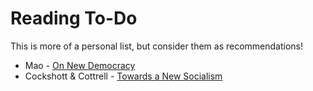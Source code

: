 # Reading To-Do
This is more of a personal list, but consider them as recommendations!

- Mao - [On New Democracy](https://www.marxists.org/reference/archive/mao/selected-works/volume-2/mswv2_26.htm)
- Cockshott & Cottrell - [Towards a New Socialism](http://ricardo.ecn.wfu.edu/~cottrell/socialism_book/new_socialism.pdf)
 
